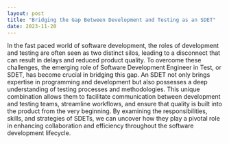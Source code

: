 ```yaml
---
layout: post
title: "Bridging the Gap Between Development and Testing as an SDET"
date: 2023-11-20
---
```


In the fast paced world of software development, the roles of development and testing are often seen as two distinct silos, leading to a disconnect that can result in delays and reduced product quality. To overcome these challenges, the emerging role of Software Development Engineer in Test, or SDET, has become crucial in bridging this gap. An SDET not only brings expertise in programming and development but also possesses a deep understanding of testing processes and methodologies. This unique combination allows them to facilitate communication between development and testing teams, streamline workflows, and ensure that quality is built into the product from the very beginning. By examining the responsibilities, skills, and strategies of SDETs, we can uncover how they play a pivotal role in enhancing collaboration and efficiency throughout the software development lifecycle.
